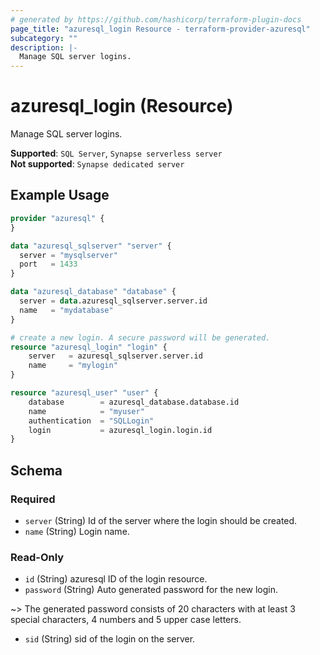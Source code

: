```yaml
---
# generated by https://github.com/hashicorp/terraform-plugin-docs
page_title: "azuresql_login Resource - terraform-provider-azuresql"
subcategory: ""
description: |-
  Manage SQL server logins.
---
```


# azuresql_login (Resource)

Manage SQL server logins.

**Supported**: `SQL Server`, `Synapse serverless server` \
**Not supported**: `Synapse dedicated server`


## Example Usage

```terraform
provider "azuresql" {
}

data "azuresql_sqlserver" "server" {
  server = "mysqlserver"
  port   = 1433
}

data "azuresql_database" "database" {
  server = data.azuresql_sqlserver.server.id
  name   = "mydatabase"
}

# create a new login. A secure password will be generated.
resource "azuresql_login" "login" {
    server   = azuresql_sqlserver.server.id
    name     = "mylogin"
}

resource "azuresql_user" "user" {
    database        = azuresql_database.database.id
    name           	= "myuser"
    authentication 	= "SQLLogin"
    login		   	= azuresql_login.login.id
}
```

<!-- schema generated by tfplugindocs -->
## Schema

### Required

- `server` (String) Id of the server where the login should be created.
- `name` (String) Login name.

### Read-Only

- `id` (String) azuresql ID of the login resource.
- `password` (String) Auto generated password for the new login.

~> The generated password consists of 20 characters with at least 3 special characters, 4 numbers and 5 upper case letters.

- `sid` (String) sid of the login on the server.
